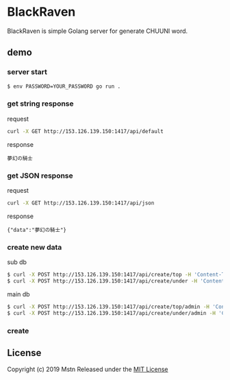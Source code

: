 # BlackRaven

BlackRaven is simple Golang server for generate CHUUNI word.

## demo
### server start
```bash
$ env PASSWORD=YOUR_PASSWORD go run .
```

### get string response
request
```bash
curl -X GET http://153.126.139.150:1417/api/default
```
response
```text
夢幻の騎士
```

### get JSON response
request
```bash
curl -X GET http://153.126.139.150:1417/api/json
```
response
```text
{"data":"夢幻の騎士"}
```

### create new data
sub db
```bash
$ curl -X POST http://153.126.139.150:1417/api/create/top -H 'Content-Type: application/json' -d '{"data":"hoge"}'
$ curl -X POST http://153.126.139.150:1417/api/create/under -H 'Content-Type: application/json' -d '{"data":"hoge"}'
```

main db
```bash
$ curl -X POST http://153.126.139.150:1417/api/create/top/admin -H 'Content-Type: application/json' -d '{"data":"hoge","pass":"YOUR_PASSWORD"}'
$ curl -X POST http://153.126.139.150:1417/api/create/under/admin -H 'Content-Type: application/json' -d '{"data":"hoge","pass":"YOUR_PASSWORD"}'
```

### create

## License
Copyright (c) 2019 Mstn
Released under the [MIT License](https://opensource.org/licenses/mit-license.php)

